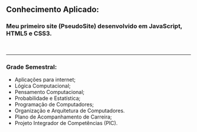 ## **Conhecimento Aplicado:**

### Meu primeiro site (PseudoSite) desenvolvido em JavaScript, HTML5 e CSS3.

</br><hr>

### **Grade Semestral:**

- Aplicações para internet;
- Lógica Computacional;
- Pensamento Computacional;
- Probabilidade e Estatística;
- Programação de Computadores;
- Organização e Arquitetura de Computadores.
- Plano de Acompanhamento de Carreira;
- Projeto Integrador de Competências (PIC).
